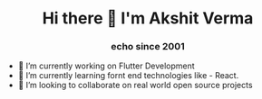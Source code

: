 


<!--
**akshitverma8191/akshitverma8191** is a ✨ _special_ ✨ repository because its `README.md` (this file) appears on your GitHub profile.

Here are some ideas to get you started:

- 🤔 I’m looking for help with ...
- 💬 Ask me about ...
- 📫 How to reach me: ...
- 😄 Pronouns: ...
- ⚡ Fun fact: ...
-->
<h1 align = "center">Hi there 👋 I'm Akshit Verma</h1>
 
<h3 align="center">echo since 2001</h3>

- 🔭 I’m currently working on Flutter Development
- 🌱 I’m currently learning fornt end technologies like - React.
- 👯 I’m looking to collaborate on real world open source projects

